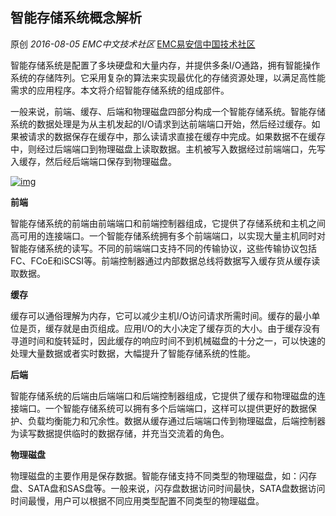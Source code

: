 ## 智能存储系统概念解析

原创 *2016-08-05* *EMC中文技术社区* [EMC易安信中国技术社区](https://mp.weixin.qq.com/s?__biz=MjM5NjY0NzAwMg==&mid=2651771296&idx=1&sn=7c12cc6e6e1155e2121e7bc8cdcbfc95&scene=21##)

智能存储系统是配置了多块硬盘和大量内存，并提供多条I/O通路，拥有智能操作系统的存储阵列。它采用复杂的算法来实现最优化的存储资源处理，以满足高性能需求的应用程序。本文将介绍智能存储系统的组成部件。

 

一般来说，前端、缓存、后端和物理磁盘四部分构成一个智能存储系统。智能存储系统的数据处理是为从主机发起的I/O请求到达前端端口开始，然后经过缓存。如果被请求的数据保存在缓存中，那么读请求直接在缓存中完成。如果数据不在缓存中，则经过后端端口到物理磁盘上读取数据。主机被写入数据经过前端端口，先写入缓存，然后经后端端口保存到物理磁盘。

  

[![img](http://mmbiz.qpic.cn/mmbiz/TztEwAzAQIWPM8EuDp1Qqgo8b6VamDIVhWRl8tibHxsjTRUZhq3OLiahO0V7T33QXwArLH7164evbaXvtYafd8rw/640?wx_fmt=jpeg&tp=webp&wxfrom=5&wx_lazy=1)]()

 

 

**前端**

 

智能存储系统的前端由前端端口和前端控制器组成，它提供了存储系统和主机之间高可用的连接端口。一个智能存储系统拥有多个前端端口，以实现大量主机同时对智能存储系统的读写。不同的前端端口支持不同的传输协议，这些传输协议包括FC、FCoE和iSCSI等。前端控制器通过内部数据总线将数据写入缓存货从缓存读取数据。

 

 

**缓存**

 

缓存可以通俗理解为内存，它可以减少主机I/O访问请求所需时间。缓存的最小单位是页，缓存就是由页组成。应用I/O的大小决定了缓存页的大小。由于缓存没有寻道时间和旋转延时，因此缓存的响应时间不到机械磁盘的十分之一，可以快速的处理大量数据或者实时数据，大幅提升了智能存储系统的性能。

 

**后端**

 

智能存储系统的后端由后端端口和后端控制器组成，它提供了缓存和物理磁盘的连接端口。一个智能存储系统可以拥有多个后端端口，这样可以提供更好的数据保护、负载均衡能力和冗余性。数据从缓存通过后端端口传到物理磁盘，后端控制器为读写数据提供临时的数据存储，并充当交流着的角色。

 

**物理磁盘**

 

物理磁盘的主要作用是保存数据。智能存储支持不同类型的物理磁盘，如：闪存盘、SATA盘和SAS盘等。一般来说，闪存盘数据访问时间最快，SATA盘数据访问时间最慢，用户可以根据不同应用类型配置不同类型的物理磁盘。